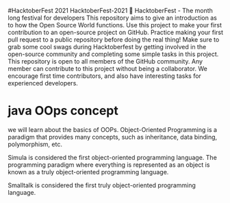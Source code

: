 #HacktoberFest 2021
HacktoberFest-2021 🎯 HacktoberFest - The month long festival for developers This repository aims to give an introduction as to how the Open Source World functions. Use this project to make your first contribution to an open-source project on GitHub. Practice making your first pull request to a public repository before doing the real thing! Make sure to grab some cool swags during Hacktoberfest by getting involved in the open-source community and completing some simple tasks in this project. This repository is open to all members of the GitHub community. Any member can contribute to this project without being a collaborator. We encourage first time contributors, and also have interesting tasks for experienced developers.

# java OOps concept
 we will learn about the basics of OOPs. Object-Oriented Programming is a paradigm that provides many concepts, such as inheritance, data binding, polymorphism, etc.

Simula is considered the first object-oriented programming language. The programming paradigm where everything is represented as an object is known as a truly object-oriented programming language.

Smalltalk is considered the first truly object-oriented programming language.
